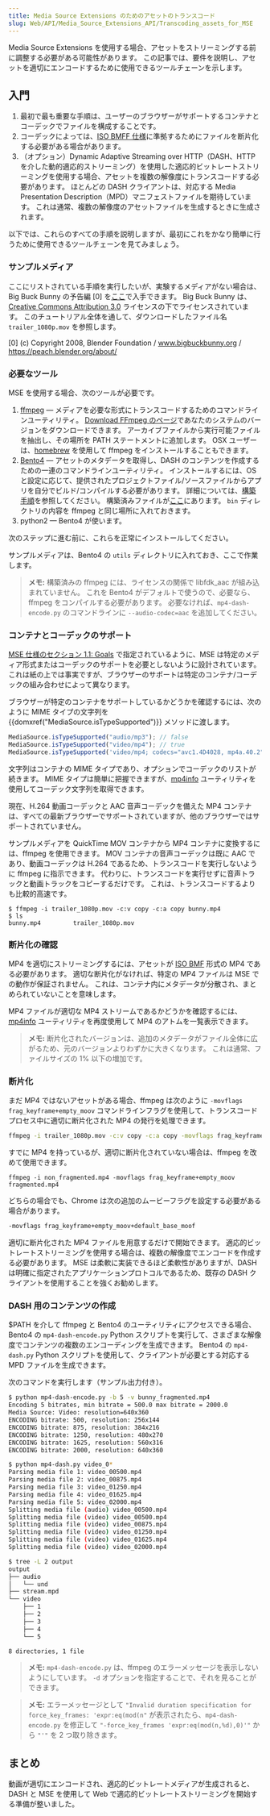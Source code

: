```yaml
---
title: Media Source Extensions のためのアセットのトランスコード
slug: Web/API/Media_Source_Extensions_API/Transcoding_assets_for_MSE
---
```


Media Source Extensions を使用する場合、アセットをストリーミングする前に調整する必要がある可能性があります。 この記事では、要件を説明し、アセットを適切にエンコードするために使用できるツールチェーンを示します。

## 入門

1. 最初で最も重要な手順は、ユーザーのブラウザーがサポートするコンテナとコーデックでファイルを構成することです。
2. コーデックによっては、[ISO BMFF 仕様](https://www.w3.org/TR/mse-byte-stream-format-isobmff/)に準拠するためにファイルを断片化する必要がある場合があります。
3. （オプション）Dynamic Adaptive Streaming over HTTP（DASH、HTTP を介した動的適応的ストリーミング）を使用した適応的ビットレートストリーミングを使用する場合、アセットを複数の解像度にトランスコードする必要があります。 ほとんどの DASH クライアントは、対応する Media Presentation Description（MPD）マニフェストファイルを期待しています。 これは通常、複数の解像度のアセットファイルを生成するときに生成されます。

以下では、これらのすべての手順を説明しますが、最初にこれをかなり簡単に行うために使用できるツールチェーンを見てみましょう。

### サンプルメディア

ここにリストされている手順を実行したいが、実験するメディアがない場合は、Big Buck Bunny の予告編 \[0] を[ここ](http://wayback.archive.org/web/20161102172252id_/http://video.blendertestbuilds.de/download.php?file=download.blender.org/peach/trailer_1080p.mov)で入手できます。 Big Buck Bunny は、[Creative Commons Attribution 3.0](http://creativecommons.org/licenses/by/3.0/) ライセンスの下でライセンスされています。 このチュートリアル全体を通して、ダウンロードしたファイル名 `trailer_1080p.mov` を参照します。

\[0] (c) Copyright 2008, Blender Foundation / www.bigbuckbunny.org / <https://peach.blender.org/about/>

### 必要なツール

MSE を使用する場合、次のツールが必要です。

1. [ffmpeg](http://ffmpeg.org/) — メディアを必要な形式にトランスコードするためのコマンドラインユーティリティ。 [Download FFmpeg のページ](http://ffmpeg.org/download.html)であなたのシステムのバージョンをダウンロードできます。 アーカイブファイルから実行可能ファイルを抽出し、その場所を PATH ステートメントに追加します。 OSX ユーザーは、[homebrew](http://brew.sh/) を使用して ffmpeg をインストールすることもできます。
2. [Bento4](https://github.com/axiomatic-systems/Bento4) — アセットのメタデータを取得し、DASH のコンテンツを作成するための一連のコマンドラインユーティリティ。 インストールするには、OS と設定に応じて、提供されたプロジェクトファイル/ソースファイルからアプリを自分でビルド/コンパイルする必要があります。 詳細については、[構築手順](https://github.com/axiomatic-systems/Bento4#building)を参照してください。 構築済みファイルが[ここ](https://www.bento4.com/downloads/)にあります。 `bin` ディレクトリの内容を ffmpeg と同じ場所に入れておきます。
3. python2 — Bento4 が使います。

次のステップに進む前に、これらを正常にインストールしてください。

サンプルメディアは、Bento4 の `utils` ディレクトリに入れておき、ここで作業します。

> **メモ:** 構築済みの ffmpeg には、ライセンスの関係で libfdk_aac が組み込まれていません。 これを Bento4 がデフォルトで使うので、必要なら、ffmpeg をコンパイルする必要があります。 必要なければ、`mp4-dash-encode.py` のコマンドラインに `--audio-codec=aac` を追加してください。

### コンテナとコーデックのサポート

[MSE 仕様のセクション 1.1: Goals](https://www.w3.org/TR/media-source/#goals) で指定されているように、MSE は特定のメディア形式またはコーデックのサポートを必要としないように設計されています。 これは紙の上では事実ですが、ブラウザーのサポートは特定のコンテナ/コーデックの組み合わせによって異なります。

ブラウザーが特定のコンテナをサポートしているかどうかを確認するには、次のように MIME タイプの文字列を {{domxref("MediaSource.isTypeSupported")}} メソッドに渡します。

```js
MediaSource.isTypeSupported("audio/mp3"); // false
MediaSource.isTypeSupported("video/mp4"); // true
MediaSource.isTypeSupported('video/mp4; codecs="avc1.4D4028, mp4a.40.2"'); // true
```

文字列はコンテナの MIME タイプであり、オプションでコーデックのリストが続きます。 MIME タイプは簡単に把握できますが、[mp4info](http://nickdesaulniers.github.io/mp4info/) ユーティリティを使用してコーデック文字列を取得できます。

現在、H.264 動画コーデックと AAC 音声コーデックを備えた MP4 コンテナは、すべての最新ブラウザーでサポートされていますが、他のブラウザーではサポートされていません。

サンプルメディアを QuickTime MOV コンテナから MP4 コンテナに変換するには、ffmpeg を使用できます。 MOV コンテナの音声コーデックは既に AAC であり、動画コーデックは H.264 であるため、トランスコードを実行しないように ffmpeg に指示できます。 代わりに、トランスコードを実行せずに音声トラックと動画トラックをコピーするだけです。 これは、トランスコードするよりも比較的高速です。

```
$ ffmpeg -i trailer_1080p.mov -c:v copy -c:a copy bunny.mp4
$ ls
bunny.mp4         trailer_1080p.mov
```

### 断片化の確認

MP4 を適切にストリーミングするには、アセットが [ISO BMF](https://www.w3.org/TR/mse-byte-stream-format-isobmff/) 形式の MP4 である必要があります。 適切な断片化がなければ、特定の MP4 ファイルは MSE での動作が保証されません。 これは、コンテナ内にメタデータが分散され、まとめられていないことを意味します。

MP4 ファイルが適切な MP4 ストリームであるかどうかを確認するには、[mp4info](http://nickdesaulniers.github.io/mp4info/) ユーティリティを再度使用して MP4 のアトムを一覧表示できます。

> **メモ:** 断片化されたバージョンは、追加のメタデータがファイル全体に広がるため、元のバージョンよりわずかに大きくなります。 これは通常、ファイルサイズの 1% 以下の増加です。

### 断片化

まだ MP4 ではないアセットがある場合、ffmpeg は次のように `-movflags frag_keyframe+empty_moov` コマンドラインフラグを使用して、トランスコードプロセス中に適切に断片化された MP4 の発行を処理できます。

```bash
ffmpeg -i trailer_1080p.mov -c:v copy -c:a copy -movflags frag_keyframe+empty_moov bunny_fragmented.mp4
```

すでに MP4 を持っているが、適切に断片化されていない場合は、ffmpeg を改めて使用できます。

```
ffmpeg -i non_fragmented.mp4 -movflags frag_keyframe+empty_moov fragmented.mp4
```

どちらの場合でも、Chrome は次の追加のムービーフラグを設定する必要がある場合があります。

```bash
-movflags frag_keyframe+empty_moov+default_base_moof
```

適切に断片化された MP4 ファイルを用意するだけで開始できます。 適応的ビットレートストリーミングを使用する場合は、複数の解像度でエンコードを作成する必要があります。 MSE は柔軟に実装できるほど柔軟性がありますが、DASH は明確に指定されたアプリケーションプロトコルであるため、既存の DASH クライアントを使用することを強くお勧めします。

### DASH 用のコンテンツの作成

$PATH を介して ffmpeg と Bento4 のユーティリティにアクセスできる場合、Bento4 の `mp4-dash-encode.py` Python スクリプトを実行して、さまざまな解像度でコンテンツの複数のエンコーディングを生成できます。 Bento4 の `mp4-dash.py` Python スクリプトを使用して、クライアントが必要とする対応する MPD ファイルを生成できます。

次のコマンドを実行します（サンプル出力付き）。

```bash
$ python mp4-dash-encode.py -b 5 -v bunny_fragmented.mp4
Encoding 5 bitrates, min bitrate = 500.0 max bitrate = 2000.0
Media Source: Video: resolution=640x360
ENCODING bitrate: 500, resolution: 256x144
ENCODING bitrate: 875, resolution: 384x216
ENCODING bitrate: 1250, resolution: 480x270
ENCODING bitrate: 1625, resolution: 560x316
ENCODING bitrate: 2000, resolution: 640x360

$ python mp4-dash.py video_0*
Parsing media file 1: video_00500.mp4
Parsing media file 2: video_00875.mp4
Parsing media file 3: video_01250.mp4
Parsing media file 4: video_01625.mp4
Parsing media file 5: video_02000.mp4
Splitting media file (audio) video_00500.mp4
Splitting media file (video) video_00500.mp4
Splitting media file (video) video_00875.mp4
Splitting media file (video) video_01250.mp4
Splitting media file (video) video_01625.mp4
Splitting media file (video) video_02000.mp4

$ tree -L 2 output
output
├── audio
│   └── und
├── stream.mpd
└── video
    ├── 1
    ├── 2
    ├── 3
    ├── 4
    └── 5

8 directories, 1 file
```

> **メモ:** `mp4-dash-encode.py` は、ffmpeg のエラーメッセージを表示しないようにしています。 `-d` オプションを指定することで、それを見ることができます。

> **メモ:** エラーメッセージとして `"Invalid duration specification for force_key_frames: 'expr:eq(mod(n"` が表示されたら、`mp4-dash-encode.py` を修正して `"-force_key_frames 'expr:eq(mod(n,%d),0)'"` から `"'"` を 2 つ取り除きます。

## まとめ

動画が適切にエンコードされ、適応的ビットレートメディアが生成されると、DASH と MSE を使用して Web で適応的ビットレートストリーミングを開始する準備が整いました。
